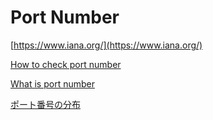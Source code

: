 # Port Number

[https://www.iana.org/](https://www.iana.org/) 

[How to check port number](Port%20Number%20d24295c14fab4f24b1afd26de8cc7d32/How%20to%20check%20port%20number%20be810988b6d64b79ab47c5146b8e2f37.md)

[What is port number](Port%20Number%20d24295c14fab4f24b1afd26de8cc7d32/What%20is%20port%20number%20686587a235d541e684edd28cc5620a8d.md)

[ポート番号の分布](Port%20Number%20d24295c14fab4f24b1afd26de8cc7d32/%E3%83%9B%E3%82%9A%E3%83%BC%E3%83%88%E7%95%AA%E5%8F%B7%E3%81%AE%E5%88%86%E5%B8%83%2038ca9f4dbe5a4de8823fa635cc99c6ed.md)